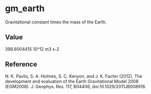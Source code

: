 # gm_earth

Gravitational constant times the mass of the Earth.

## Value

398.6004415 10^12 m3 s-2

## Reference

N. K. Pavlis, S. A. Holmes, S. C. Kenyon, and J. K. Factor (2012). The development and evaluation of the Earth Gravitational Model 2008 (EGM2008). J. Geophys. Res. 117, B04406, doi:10.1029/2011JB008916.
